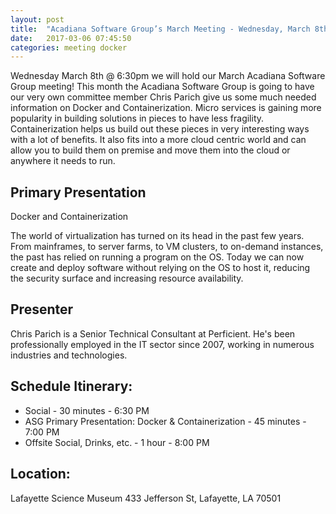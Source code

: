 ```yaml
---
layout: post
title:  "Acadiana Software Group’s March Meeting - Wednesday, March 8th @ 6:30 PM"
date:   2017-03-06 07:45:50
categories: meeting docker
---
```

Wednesday March 8th @ 6:30pm we will hold our March Acadiana Software Group meeting! This month the Acadiana Software Group is going to have our very own committee member Chris Parich give us some much needed information on Docker and Containerization. Micro services is gaining more popularity in building solutions in pieces to have less fragility. Containerization helps us build out these pieces in very interesting ways with a lot of benefits. It also fits into a more cloud centric world and can allow you to build them on premise and move them into the cloud or anywhere it needs to run. 

## Primary Presentation

Docker and Containerization

The world of virtualization has turned on its head in the past few years. From mainframes, to server farms, to VM clusters, to on-demand instances, the past has relied on running a program on the OS. Today we can now create and deploy software without relying on the OS to host it, reducing the security surface and increasing resource availability.

## Presenter

Chris Parich is a Senior Technical Consultant at Perficient. He's been professionally employed in the IT sector since 2007, working in numerous industries and technologies.

## Schedule Itinerary:

* Social - 30 minutes - 6:30 PM
* ASG Primary Presentation: Docker & Containerization - 45 minutes - 7:00 PM
* Offsite Social, Drinks, etc. - 1 hour - 8:00 PM

## Location:

Lafayette Science Museum
433 Jefferson St, 
Lafayette, LA 70501
